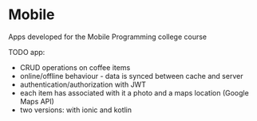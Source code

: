 # Mobile
Apps developed for the Mobile Programming college course

TODO app:
  - CRUD operations on coffee items
  - online/offline behaviour - data is synced between cache and server
  - authentication/authorization with JWT
  - each item has associated with it a photo and a maps location (Google Maps API)
  - two versions: with ionic and kotlin
